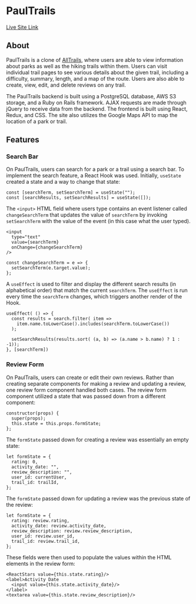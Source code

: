 # **PaulTrails**
[Live Site Link](https://paultrails.herokuapp.com/#/)

## About
PaulTrails is a clone of [AllTrails](https://www.alltrails.com/), where users are able to view information about parks as well as the hiking trails within them. Users can visit individual trail pages to see various details about the given trail, including a difficulty, summary, length, and a map of the route. Users are also able to create, view, edit, and delete reviews on any trail. 

The PaulTrails backend is built using a PostgreSQL database, AWS S3 storage, and a Ruby on Rails framework. AJAX requests are made through jQuery to receive data from the backend. The frontend is built using React, Redux, and CSS. The site also utilizes the Google Maps API to map the location of a park or trail.

## Features
### Search Bar
On PaulTrails, users can search for a park or a trail using a search bar. To implement the search feature, a React Hook was used. Initially, `useState` created a state and a way to change that state: 
```
const [searchTerm, setSearchTerm] = useState("");
const [searchResults, setSearchResults] = useState([]);
```
The `<input>` HTML field where users type contains an event listener called `changeSearchTerm` that updates the value of `searchTerm` by invoking `setSearchTerm` with the value of the event (in this case what the user typed).
```
<input 
  type="text"
  value={searchTerm}
  onChange={changeSearchTerm}
/>
```
```
const changeSearchTerm = e => {
  setSearchTerm(e.target.value);
};
```
A `useEffect` is used to filter and display the different search results (in alphabetical order) that match the current `searchTerm`. The `useEffect` is run every time the `searchTerm` changes, which triggers another render of the Hook.
```
useEffect( () => {
  const results = search.filter( item => 
    item.name.toLowerCase().includes(searchTerm.toLowerCase())
  );

  setSearchResults(results.sort( (a, b) => (a.name > b.name) ? 1 : -1));
}, [searchTerm])
```

### Review Form
On PaulTrails, users can create or edit their own reviews. Rather than creating separate components for making a review and updating a review, one review form component handled both cases. The review form component utilized a state that was passed down from a different component:
```
constructor(props) {
  super(props);
  this.state = this.props.formState;
};
```
The `formState` passed down for creating a review was essentially an empty state:
```
let formState = {
  rating: 0,
  activity_date: "",
  review_description: "",
  user_id: currentUser,
  trail_id: trailId,
};
```
The `formState` passed down for updating a review was the previous state of the review: 
```
let formState = {
  rating: review.rating,
  activity_date: review.activity_date,
  review_description: review.review_description,
  user_id: review.user_id,
  trail_id: review.trail_id,
};
```
These fields were then used to populate the values within the HTML elements in the review form:
```
<ReactStars value={this.state.rating}/> 
<label>Activity Date  
  <input value={this.state.activity_date}/>
</label>
<textarea value={this.state.review_description}/>
```